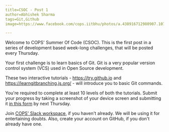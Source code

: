 ```yaml
---
title=CSOC - Post 1
author=Abhishek Sharma
tags=Git,Github
image=https://www.facebook.com/cops.iitbhu/photos/a.438916712980907.1073741827.438913529647892/464538130418765/

---
```


Welcome to COPS' Summer Of Code (CSOC). This is the first post in a series of development based week-long challenges, that will be posted every Thursday.

Your first challenge is to learn basics of Git. Git is a very popular version control system (VCS) used in Open Source development.

These two interactive tutorials - https://try.github.io and https://learngitbranching.js.org/ - will introduce you to basic Git commands.

You're required to complete at least 10 levels of both the tutorials. Submit your progress by taking a screenshot of your device screen and submitting it [in this form](https://goo.gl/32KPFh) by next Thursday.

Join [COPS' Slack workspace](cops-iitbhu.slack.com), if you haven't already. We will be using it for entertaining doubts. Also, create your account on GitHub, if you don't already have one.
